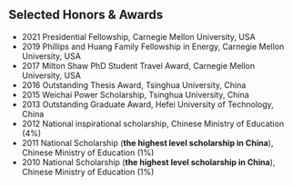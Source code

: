 <section class="thirteen columns" markdown="1">

# Selected Honors & Awards
* 2021 Presidential Fellowship, Carnegie Mellon University, USA  
* 2019 Phillips and Huang Family Fellowship in Energy, Carnegie Mellon University, USA
* 2017 Milton Shaw PhD Student Travel Award, Carnegie Mellon University, USA 
* 2016 Outstanding Thesis Award, Tsinghua University, China
* 2015 Weichai Power Scholarship, Tsinghua University, China
* 2013 Outstanding Graduate Award, Hefei University of Technology, China
* 2012 National inspirational scholarship, Chinese Ministry of Education (4%)
* 2011 National Scholarship (**the highest level scholarship in China**), Chinese Ministry of Education (1%)
* 2010 National Scholarship (**the highest level scholarship in China**), Chinese Ministry of Education (1%)



</section>
